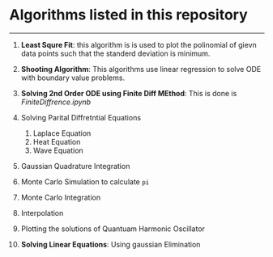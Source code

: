 # Algorithms listed in this repository
<hr>

1.  **Least Squre Fit**: this algorithm is is used to plot the polinomial of gievn data points such that the standerd deviation is minimum.

2. **Shooting Algorithm**: This algorithms use linear regression to solve ODE with boundary value problems.

3. **Solving 2nd Order ODE using Finite Diff MEthod**: This is done is _FiniteDiffrence.ipynb_

1. Solving Parital Diffretntial Equations
    1. Laplace Equation
    1. Heat Equation
    1. Wave Equation

1. Gaussian Quadrature Integration
1. Monte Carlo Simulation to calculate `pi`
1. Monte Carlo Integration

1. Interpolation

1. Plotting the solutions of Quantuam Harmonic Oscillator

4. **Solving Linear Equations**:  Using gaussian Elimination